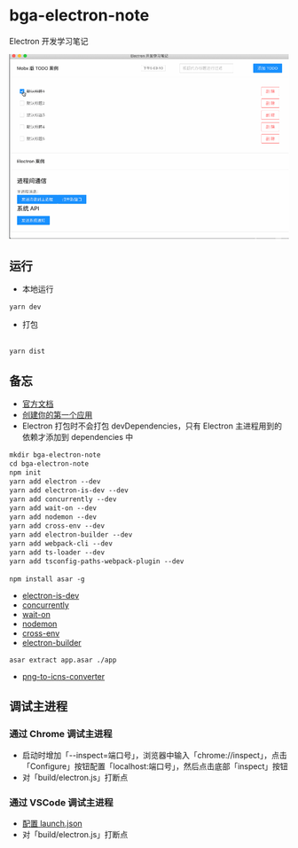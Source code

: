 # bga-electron-note

Electron 开发学习笔记

![screenshot](./screenshot.gif)

## 运行

- 本地运行

```shell
yarn dev
```

- 打包

```shell

yarn dist
```

## 备忘

- [官方文档](https://www.electronjs.org/docs)
- [创建你的第一个应用](https://www.electronjs.org/docs/tutorial/first-app)
- Electron 打包时不会打包 devDependencies，只有 Electron 主进程用到的依赖才添加到 dependencies 中

```shell
mkdir bga-electron-note
cd bga-electron-note
npm init
yarn add electron --dev
yarn add electron-is-dev --dev
yarn add concurrently --dev
yarn add wait-on --dev
yarn add nodemon --dev
yarn add cross-env --dev
yarn add electron-builder --dev
yarn add webpack-cli --dev
yarn add ts-loader --dev
yarn add tsconfig-paths-webpack-plugin --dev

npm install asar -g
```

- [electron-is-dev](https://www.npmjs.com/package/electron-is-dev)
- [concurrently](https://www.npmjs.com/package/concurrently)
- [wait-on](https://www.npmjs.com/package/wait-on)
- [nodemon](https://www.npmjs.com/package/nodemon)
- [cross-env](https://www.npmjs.com/package/cross-env)
- [electron-builder](https://www.npmjs.com/package/electron-builder)

```shell
asar extract app.asar ./app
```

- [png-to-icns-converter](https://anyconv.com/png-to-icns-converter)

## 调试主进程

### 通过 Chrome 调试主进程

- 启动时增加「--inspect=端口号」，浏览器中输入「chrome://inspect」，点击「Configure」按钮配置「localhost:端口号」，然后点击底部「inspect」按钮
- 对「build/electron.js」打断点

### 通过 VSCode 调试主进程

- [配置 launch.json](https://www.electronjs.org/docs/tutorial/debugging-main-process-vscode)
- 对「build/electron.js」打断点
